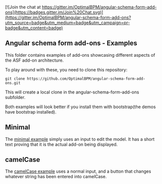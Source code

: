 [![Join the chat at https://gitter.im/OptimalBPM/angular-schema-form-add-ons](https://badges.gitter.im/Join%20Chat.svg)](https://gitter.im/OptimalBPM/angular-schema-form-add-ons?utm_source=badge&utm_medium=badge&utm_campaign=pr-badge&utm_content=badge)

## Angular schema form add-ons - Examples

This folder contains examples of add-ons showcasing different aspects of the ASF add-on architecture.

To play around with these, you need to clone this repository:
    
    git clone https://github.com/OptimalBPM/angular-schema-form-add-ons.git

This will create a local clone in the angular-schema-form-add-ons subfolder.

Both examples will look better if you install them with bootstrap(the demos have bootstrap installed).

## Minimal

The [minimal example](https://github.com/OptimalBPM/angular-schema-form-add-ons/tree/master/examples/minimal) simply 
uses an input to edit the model. It has a short text proving that it is the actual add-on being displayed.

## camelCase

The [camelCase example](https://github.com/OptimalBPM/angular-schema-form-add-ons/tree/master/examples/camelcase) uses 
a normal input, and a button that changes whatever string has been entered into camelCase.

